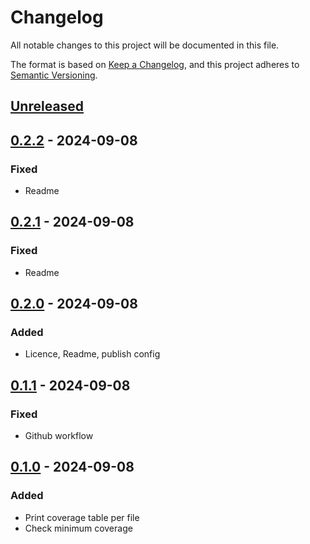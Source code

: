 # Changelog
All notable changes to this project will be documented in this file.

The format is based on [Keep a Changelog](https://keepachangelog.com/en/1.0.0/), and this project adheres to [Semantic Versioning](https://semver.org/spec/v2.0.0.html).

## [Unreleased]

## [0.2.2] - 2024-09-08
### Fixed
- Readme

## [0.2.1] - 2024-09-08
### Fixed
- Readme

## [0.2.0] - 2024-09-08
### Added
- Licence, Readme, publish config

## [0.1.1] - 2024-09-08
### Fixed
- Github workflow

## [0.1.0] - 2024-09-08
### Added
- Print coverage table per file
- Check minimum coverage

[Unreleased]: https://github.com/gilcu2/covertable/compare/0.2.2...master
[0.2.2]: https://github.com/gilcu2/covertable/compare/0.2.1...0.2.2
[0.2.1]: https://github.com/gilcu2/covertable/compare/0.2.0...0.2.1
[0.2.0]: https://github.com/gilcu2/covertable/compare/0.1.1...0.2.0
[0.1.1]: https://github.com/gilcu2/covertable/compare/0.1.0...0.1.1
[0.1.0]: https://github.com/gilcu2/covertable/tree/0.1.0
